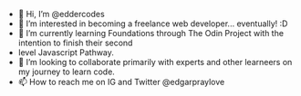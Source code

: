 - 👋 Hi, I’m @eddercodes
- 👀 I’m interested in becoming a freelance web developer... eventually! :D
- 🌱 I’m currently learning Foundations through The Odin Project with the intention to finish their second
- level Javascript Pathway.
- 💞️ I’m looking to collaborate primarily with experts and other learneers on my journey to learn code.
- 📫 How to reach me on IG and Twitter @edgarpraylove

<!---
eddercodes/eddercodes is a ✨ special ✨ repository because its `README.md` (this file) appears on your GitHub profile.
You can click the Preview link to take a look at your changes.
--->
